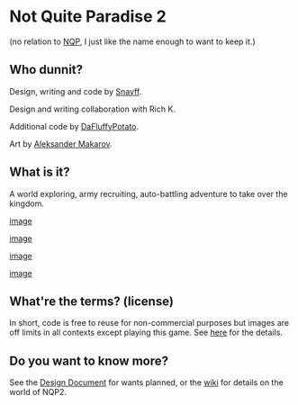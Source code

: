 # Not Quite Paradise 2

(no relation to [NQP], I just like the name enough to want to keep it.)

## Who dunnit? 

Design, writing and code by [Snayff].

Design and writing collaboration with Rich K. 

Additional code by [DaFluffyPotato].

Art by [Aleksander Makarov].

## What is it?
A world exploring, army recruiting, auto-battling adventure to take over the kingdom. 

[image](https://i.imgur.com/rw9sDZW.png)

[image](https://i.imgur.com/0sx7YAQ.png)

[image](https://i.imgur.com/dbONlHf.gifv)

[image](https://i.imgur.com/gDGcRKo.gifv)



## What're the terms? (license)
In short, code is free to reuse for non-commercial purposes but images are off limits in all contexts except playing this game. 
See [here](/license.txt) for the details.

## Do you want to know more?
See the [Design Document] for wants planned, or the [wiki] for details on the world of NQP2.


[NQP]: https://github.com/Snayff/notquiteparadise
[Snayff]: https://github.com/Snayff
[DaFluffyPotato]: http://dafluffypotato.com
[Aleksander Makarov]: https://iknowkingrabbit.itch.io/
[Design Document]: https://docs.google.com/document/d/1J6PRu0flNJGRrUqQwEJYH1CG7n4FQ4PSB_9IyDORwR4/edit#
[wiki]: https://github.com/Snayff/nqp2/wiki

